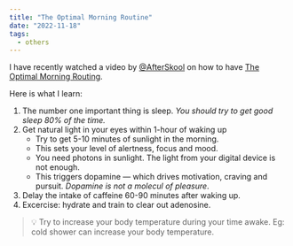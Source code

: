 ```yaml
---
title: "The Optimal Morning Routine"
date: "2022-11-18"
tags:
  - others
---
```


I have recently watched a video by [@AfterSkool](https://www.youtube.com/@AfterSkool) on how to have [The Optimal Morning Routing](https://youtu.be/gR_f-iwUGY4).

<!-- excerpt -->

Here is what I learn:

1. The number one important thing is sleep. _You should try to get good sleep 80% of the time._
2. Get natural light in your eyes within 1-hour of waking up
   - Try to get 5-10 minutes of sunlight in the morning.
   - This sets your level of alertness, focus and mood.
   - You need photons in sunlight. The light from your digital device is not enough.
   - This triggers dopamine — which drives motivation, craving and pursuit. _Dopamine is not a molecul of pleasure_.
3. Delay the intake of caffeine 60-90 minutes after waking up.
4. Excercise: hydrate and train to clear out adenosine.

> 💡 Try to increase your body temperature during your time awake. Eg: cold shower can increase your body temperature.

